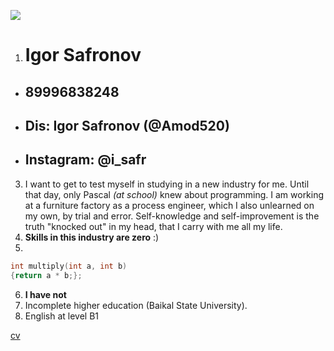 ![](C:\Users\Игорь\Desktop\Projects\images\image.png)

1. # **Igor Safronov**
 * ##  **89996838248** 
 * ## **Dis: Igor Safronov (@Amod520)**
 * ## **Instagram: @i_safr**
3. I want to get to test myself in studying in a new industry for me. Until that day, only Pascal *(at school)* knew about programming.
I am working at a furniture factory as a process engineer, which I also unlearned on my own, by trial and error. Self-knowledge and self-improvement is the truth "knocked out" in my head, that I carry with me all my life.
4. **Skills in this industry are zero** :)
5. 
```c++
int multiply(int a, int b)
{return a * b;};
```
6. **I have not**
7. Incomplete higher education (Baikal State University).
8. English at level B1

[cv](https://github.com/Amod520/rsschool-cv/blob/3755cfbac9dab83595c882ca98471c2c62c51eef/cv.md#L19)
